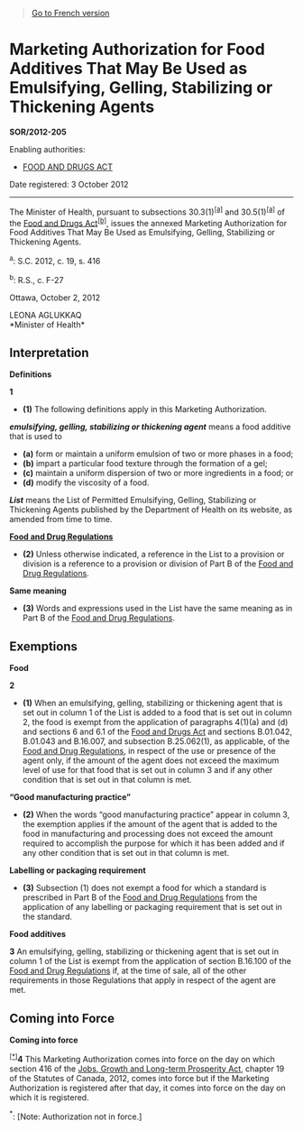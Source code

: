 > [Go to French version](/fr/Règlements/Décrets,%20ordonnances%20et%20règlements%20statutaires/2012/205.md)

# Marketing Authorization for Food Additives That May Be Used as Emulsifying, Gelling, Stabilizing or Thickening Agents

**SOR/2012-205**

Enabling authorities: 
- [FOOD AND DRUGS ACT](/en/Acts/Revised%20Statutes%20of%20Canada/F/F-27.md)

Date registered: 3 October 2012

----------

The Minister of Health, pursuant to subsections 30.3(1)<sup><a href='#fn_SOR-2012-202_e_hq_13265'>[a]</a></sup> and 30.5(1)<sup><a href='#fn_SOR-2012-202_e_hq_13265'>[a]</a></sup> of the [Food and Drugs Act](/en/Acts/Revised%20Statutes%20of%20Canada/F/F-27.md)<sup><a href='#fn_SOR-2012-202_e_hq_13266'>[b]</a></sup>, issues the annexed Marketing Authorization for Food Additives That May Be Used as Emulsifying, Gelling, Stabilizing or Thickening Agents.

<a name='fn_SOR-2012-202_e_hq_13265'><sup>a</sup></a>: S.C. 2012, c. 19, s. 416<br />

<a name='fn_SOR-2012-202_e_hq_13266'><sup>b</sup></a>: R.S., c. F-27<br />

Ottawa, October 2, 2012


<p>LEONA AGLUKKAQ<br />*Minister of Health*<br /></p>




## Interpretation



**Definitions**

**1** 

- **(1)** The following definitions apply in this Marketing Authorization.

***emulsifying, gelling, stabilizing or thickening agent*** means a food additive that is used to
- **(a)** form or maintain a uniform emulsion of two or more phases in a food;
- **(b)** impart a particular food texture through the formation of a gel;
- **(c)** maintain a uniform dispersion of two or more ingredients in a food; or
- **(d)** modify the viscosity of a food.

***List*** means the List of Permitted Emulsifying, Gelling, Stabilizing or Thickening Agents published by the Department of Health on its website, as amended from time to time.

**[Food and Drug Regulations](/en/Regulations/Consolidated%20Regulations%20of%20Canada/801-900/C.R.C.,%20c.%20870.md)**

- **(2)** Unless otherwise indicated, a reference in the List to a provision or division is a reference to a provision or division of Part B of the [Food and Drug Regulations](/en/Regulations/Consolidated%20Regulations%20of%20Canada/801-900/C.R.C.,%20c.%20870.md).

**Same meaning**

- **(3)** Words and expressions used in the List have the same meaning as in Part B of the [Food and Drug Regulations](/en/Regulations/Consolidated%20Regulations%20of%20Canada/801-900/C.R.C.,%20c.%20870.md).




## Exemptions



**Food**

**2** 

- **(1)** When an emulsifying, gelling, stabilizing or thickening agent that is set out in column 1 of the List is added to a food that is set out in column 2, the food is exempt from the application of paragraphs 4(1)(a) and (d) and sections 6 and 6.1 of the [Food and Drugs Act](/en/Acts/Revised%20Statutes%20of%20Canada/F/F-27.md) and sections B.01.042, B.01.043 and B.16.007, and subsection B.25.062(1), as applicable, of the [Food and Drug Regulations](/en/Regulations/Consolidated%20Regulations%20of%20Canada/801-900/C.R.C.,%20c.%20870.md), in respect of the use or presence of the agent only, if the amount of the agent does not exceed the maximum level of use for that food that is set out in column 3 and if any other condition that is set out in that column is met.

**“Good manufacturing practice”**

- **(2)** When the words “good manufacturing practice” appear in column 3, the exemption applies if the amount of the agent that is added to the food in manufacturing and processing does not exceed the amount required to accomplish the purpose for which it has been added and if any other condition that is set out in that column is met.

**Labelling or packaging requirement**

- **(3)** Subsection (1) does not exempt a food for which a standard is prescribed in Part B of the [Food and Drug Regulations](/en/Regulations/Consolidated%20Regulations%20of%20Canada/801-900/C.R.C.,%20c.%20870.md) from the application of any labelling or packaging requirement that is set out in the standard.




**Food additives**

**3** An emulsifying, gelling, stabilizing or thickening agent that is set out in column 1 of the List is exempt from the application of section B.16.100 of the [Food and Drug Regulations](/en/Regulations/Consolidated%20Regulations%20of%20Canada/801-900/C.R.C.,%20c.%20870.md) if, at the time of sale, all of the other requirements in those Regulations that apply in respect of the agent are met.




## Coming into Force



**Coming into force**

<sup><a href='#fn_Ind62D3_hq_13308'>[*]</a></sup>**4** This Marketing Authorization comes into force on the day on which section 416 of the [Jobs, Growth and Long-term Prosperity Act](/en/Acts/Statutes%20of%20Canada/2012/c.%2019.md), chapter 19 of the Statutes of Canada, 2012, comes into force but if the Marketing Authorization is registered after that day, it comes into force on the day on which it is registered.

<a name='fn_Ind62D3_hq_13308'><sup>*</sup></a>: [Note: Authorization not in force.]<br />


